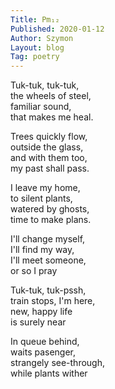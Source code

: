 ```yaml
---
Title: Pm₁₂  
Published: 2020-01-12
Author: Szymon  
Layout: blog  
Tag: poetry  
---
```

Tuk-tuk, tuk-tuk,  
the wheels of steel,  
familiar sound,  
that makes me heal.  

Trees quickly flow,  
outside the glass,  
and with them too,  
my past shall pass.  

I leave my home,  
to silent plants,  
watered by ghosts,  
time to make plans.  

I'll change myself,  
I'll find my way,  
I'll meet someone,  
or so I pray  

Tuk-tuk, tuk-pssh,  
train stops, I'm here,  
new, happy life  
is surely near  

In queue behind,  
waits pasenger,  
strangely see-through,  
while plants wither  
